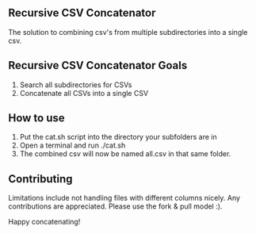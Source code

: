 ## Recursive CSV Concatenator

The solution to combining csv's from  multiple subdirectories into a single csv.

## Recursive CSV Concatenator Goals
1. Search all subdirectories for CSVs
2. Concatenate all CSVs into a single CSV

## How to use
1. Put the cat.sh script into the directory your subfolders are in
2. Open a terminal and run ./cat.sh
3. The combined csv will now be named all.csv in that same folder.

## Contributing

Limitations include not handling files with different columns nicely. Any contributions are appreciated. Please use the fork & pull model :).

Happy concatenating!
